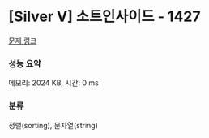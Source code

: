 # [Silver V] 소트인사이드 - 1427 

[문제 링크](https://www.acmicpc.net/problem/1427) 

### 성능 요약

메모리: 2024 KB, 시간: 0 ms

### 분류

정렬(sorting), 문자열(string)

